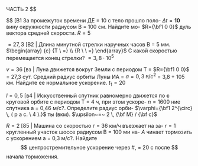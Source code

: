 ЧАСТЬ 2
$$

$$
[В1 За промежуток времени ДЕ = 10 с тело прошло поло-
$\Delta t=\mathbf{1 0}$
вину окружности радиусом В = 100 см. Найдите мо-
$R={\bf1 0 0}$
дуль вектора средней скорости.
$R=5$

$= 2 7, 3$
[В2 | Длина минутной стрелки наручных часов В = 5 мм.
$\begin{array} {c} {T \ =} \\ {R \ \ =} \end{array}$
С какой скоростью перемещается конец стрелки?
$= 3, 8 \cdot1 0^{5}$

$v=3 6$
[вз | Луна движется вокруг Земли с периодом Т =
$R={\bf1 0 0}$
= 27,3 сут. Средний радиус орбиты Луны ИА =
$a=0, 3 \ \mathtt{M} / \mathrm{c}^{2}$
= 3,8 + 105 км. Найдите ее нормальное ускорение.
$t_{1}=2 0$

$l=0, 5$
[в4 | Искусственный спутник равномерно движется по
$\mathbf{c}$
круговой орбите с периодом Т = 4 ч, при этом ускоре-
$n=1 6 0 0$
ние спутника а = 0,46 м/с?. Определите радиус орби-
$\varphi={\bf1 2^{\circ} \, ( p a c. \ 4 ).}$
ты (вкм).
$\upsilon~=~ 2 \, {\bf M} / {\bf c}$

$R=2$
[85 | Машина со скоростью г = 36 км/ч въезжает на за-
$r=1$
кругленный участок шоссе радиусом В = 100 ми на-
$A$
чинает тормозить с ускорением а = 0,3 м/с?. Найдите
$$
центростремительное ускорение через #, = 20 с после
$$
начала торможения.